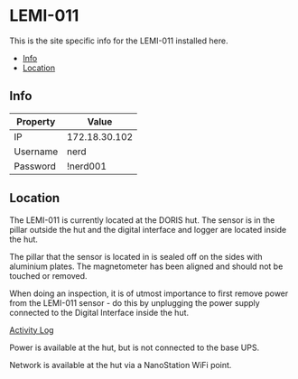 # LEMI-011
This is the site specific info for the LEMI-011 installed here.
* [Info](#info)
* [Location](#location)

## Info
| Property   | Value      |
|------------|------------|
| IP | 172.18.30.102 |
| Username | nerd |
| Password | !nerd001 |

## Location
The LEMI-011 is currently located at the DORIS hut. The sensor is in the pillar outside the hut and the digital interface and logger are located inside the hut.

The pillar that the sensor is located in is sealed off on the sides with aluminium plates. The magnetometer has been aligned and should not be touched or removed.

When doing an inspection, it is of utmost importance to first remove power from the LEMI-011 sensor - do this by unplugging the power supply connected to the Digital Interface inside the hut.

[Activity Log](activity_log.md)


Power is available at the hut, but is not connected to the base UPS.

Network is available at the hut via a NanoStation WiFi point.


